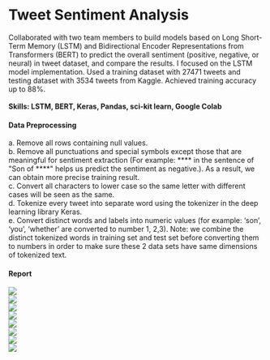 # Tweet Sentiment Analysis

Collaborated with two team members to build models based on Long Short-Term Memory (LSTM) and Bidirectional Encoder Representations from Transformers (BERT) to predict the overall sentiment (positive, negative, or neural) in tweet dataset, and compare the results. I focused on the LSTM model implementation. Used a training dataset with 27471 tweets and testing dataset with 3534 tweets from Kaggle. Achieved training accuracy up to 88%.<br><br>
**Skills: LSTM, BERT, Keras, Pandas, sci-kit learn, Google Colab**


#### Data Preprocessing
a. Remove all rows containing null values.<br>
b. Remove all punctuations and special symbols except those that are meaningful for sentiment
extraction (For example: **** in the sentence of "Son of ****" helps us predict the sentiment as
negative.). As a result, we can obtain more precise training result.<br>
c. Convert all characters to lower case so the same letter with different cases will be seen as the same.<br>
d. Tokenize every tweet into separate word using the tokenizer in the deep learning library Keras.<br>
e. Convert distinct words and labels into numeric values (for example: ‘son’, ‘you’, ‘whether’ are
converted to number 1, 2,3). Note: we combine the distinct tokenized words in training set and test set before converting them to numbers in order to make sure these 2 data sets have same dimensions of tokenized text.

#### Report
<img src="./imgs/p1.png" />
<br>
<img src="./imgs/p2.png" />
<br>
<img src="./imgs/p3.png" />
<br>
<img src="./imgs/p4.png" />
<br>
<img src="./imgs/p5.png" />
<br>
<img src="./imgs/p6.png" />
<br>
<img src="./imgs/p7.png" />
<br>
<img src="./imgs/p8.png" />
<br>
